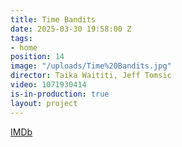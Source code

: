 ```yaml
---
title: Time Bandits
date: 2025-03-30 19:58:00 Z
tags:
- home
position: 14
image: "/uploads/Time%20Bandits.jpg"
director: Taika Waititi, Jeff Tomsic
video: 1071930414
is-in-production: true
layout: project
---
```


[IMDb](https://www.imdb.com/title/tt1928307/)